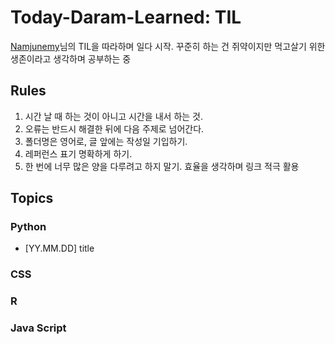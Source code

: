 # Today-Daram-Learned: TIL
[Namjunemy](https://github.com/namjunemy)님의 TIL을 따라하며 일다 시작.
꾸준히 하는 건 쥐약이지만 먹고살기 위한 생존이라고 생각하며 공부하는 중

## Rules
1. 시간 날 때 하는 것이 아니고 시간을 내서 하는 것.
2. 오류는 반드시 해결한 뒤에 다음 주제로 넘어간다.
3. 폴더명은 영어로, 글 앞에는 작성일 기입하기.
4. 레퍼런스 표기 명확하게 하기.
5. 한 번에 너무 많은 양을 다루려고 하지 말기. 효율을 생각하며 링크 적극 활용 

 ## Topics
 ### Python
- [YY.MM.DD] title
 ### CSS

 ### R

 ### Java Script


